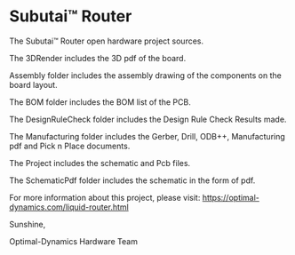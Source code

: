 # Subutai™ Router
The Subutai™ Router open hardware project sources.

The 3DRender includes the 3D pdf of the board.

Assembly folder includes the assembly drawing of the components on the board layout.

The BOM folder includes the BOM list of the PCB.

The DesignRuleCheck folder includes the Design Rule Check Results made.

The Manufacturing folder includes the Gerber, Drill, ODB++, Manufacturing pdf and Pick n Place documents.

The Project includes the schematic and Pcb files.

The SchematicPdf folder includes the schematic in the form of pdf.



For more information about this project, please visit: https://optimal-dynamics.com/liquid-router.html


Sunshine,


Optimal-Dynamics Hardware Team

